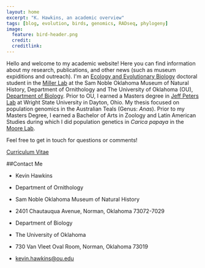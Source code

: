 ```yaml
---
layout: home
excerpt: "K. Hawkins, an academic overview"
tags: [blog, evolution, birds, genomics, RADseq, phylogeny]
image:
  feature: bird-header.png 
  credit: 
  creditlink: 
---
```


Hello and welcome to my academic website! Here you can find information about my research, publications, and other news (such as museum expiditions and outreach). I'm an [Ecology and Evolutionary Biology](http://www.ou.edu/eeb/) doctoral student in the [Miller Lab](http://mj-miller.net/) at the Sam Noble Oklahoma Museum of Natural History, Department of Ornithology and The University of Oklahoma (OU), [Department of Biology](http://www.ou.edu/cas/biology.html). Prior to OU, I earned a Masters degree in [Jeff Peters Lab](http://people.wright.edu/jeffrey.peters) at Wright State University in Dayton, Ohio. My thesis focused on population genomics in the Australian Teals (Genus: _Anas_). Prior to my Masters Degree, I earned a Bachelor of Arts in Zoology and Latin American Studies during which I did population genetics in _Carica papaya_ in the [Moore Lab](https://miamioh.edu/cas/academics/departments/biology/about/faculty/moore/index.html). 

Feel free to get in touch for questions or comments!


<div markdown="0"><a href="http://kkhawhins.github.io/images/CV/HawkinsKK_CV.v.Dec16.pdf" class="btn">Curriculum Vitae</a></div>




##Contact Me
  
* Kevin Hawkins
* Department of Ornithology
* Sam Noble Oklahoma Museum of Natural History
* 2401 Chautauqua Avenue, Norman, Oklahoma 73072-7029

* Department of Biology
* The University of Oklahoma
* 730 Van Vleet Oval Room, Norman, Oklahoma 73019
* kevin.hawkins@ou.edu


